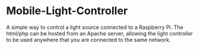 # Mobile-Light-Controller

A simple way to control a light source connected to a Raspberry Pi. The html/php can be hosted from an Apache server, allowing the light controller to be used anywhere that you are connected to the same network. 
